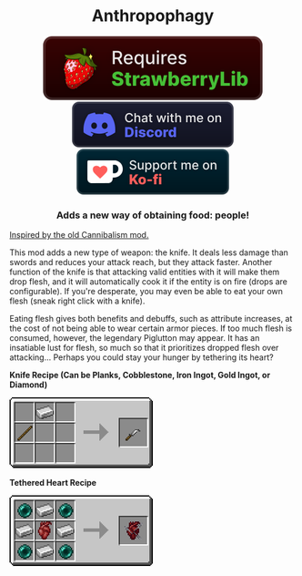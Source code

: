<div align="center">
  <h1>Anthropophagy</h1>
  <a href="https://modrinth.com/mod/strawberrylib"><img src="https://github.com/ContentSMP/Badges/raw/refs/heads/main/strawberrylib/cozy_vector.svg"></a>
  <a href="https://discord.gg/Am6M8VQ"><img src="https://github.com/intergrav/devins-badges/raw/refs/heads/v3/assets/cozy/social/discord-singular_vector.svg"></a>
  <a href="https://ko-fi.com/moriyashiine"><img src="https://github.com/intergrav/devins-badges/raw/refs/heads/v3/assets/cozy/donate/kofi-singular_vector.svg"></a>
  <h3>Adds a new way of obtaining food: people!</h3>
</div>

[Inspired by the old Cannibalism mod.](https://www.curseforge.com/minecraft/mc-mods/cannibalism)

This mod adds a new type of weapon: the knife. It deals less damage than swords and reduces your attack reach, but they
attack faster. Another function of the knife is that attacking valid entities with it will make them drop flesh, and it
will automatically cook it if the entity is on fire (drops are configurable). If you're desperate, you may even be able
to eat your own flesh (sneak right click with a knife).

Eating flesh gives both benefits and debuffs, such as attribute increases, at the cost of not being able to wear certain
armor pieces. If too much flesh is consumed, however, the legendary Piglutton may appear. It has an insatiable lust for
flesh, so much so that it prioritizes dropped flesh over attacking... Perhaps you could stay your hunger by tethering
its heart?

**Knife Recipe (Can be Planks, Cobblestone, Iron Ingot, Gold Ingot, or Diamond)**

![Recipe](https://github.com/MoriyaShiine/anthropophagy/blob/main/.webassets/knife_recipe.png?raw=true)

**Tethered Heart Recipe**

![Recipe](https://github.com/MoriyaShiine/anthropophagy/blob/main/.webassets/tethered_heart_recipe.png?raw=true)
